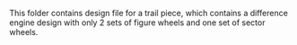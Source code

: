 This folder contains design file for a trail piece, which contains a difference engine design with only 2 sets of figure wheels and one set of sector wheels.

